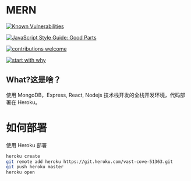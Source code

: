 # MERN

[![Known Vulnerabilities](https://snyk.io/test/github/blade-demon/mern-starter/badge.svg?targetFile=package.json)](https://snyk.io/test/github/blade-demon/mern-starter?targetFile=package.json)

[![JavaScript Style Guide: Good Parts](https://img.shields.io/badge/code%20style-goodparts-brightgreen.svg?style=flat)](https://github.com/dwyl/goodparts "JavaScript The Good Parts")

[![contributions welcome](https://img.shields.io/badge/contributions-welcome-brightgreen.svg?style=flat)](https://github.com/dwyl/esta/issues)

[![start with why](https://img.shields.io/badge/start%20with-why%3F-brightgreen.svg?style=flat)](http://www.ted.com/talks/simon_sinek_how_great_leaders_inspire_action)

## What?这是啥？

使用 MongoDB，Express, React, Nodejs 技术栈开发的全栈开发环境，代码部署在 Heroku。

# 如何部署

使用 Heroku 部署

```bash
heroku create
git remote add heroku https://git.heroku.com/vast-cove-51363.git
git push heroku master
heroku open
```
